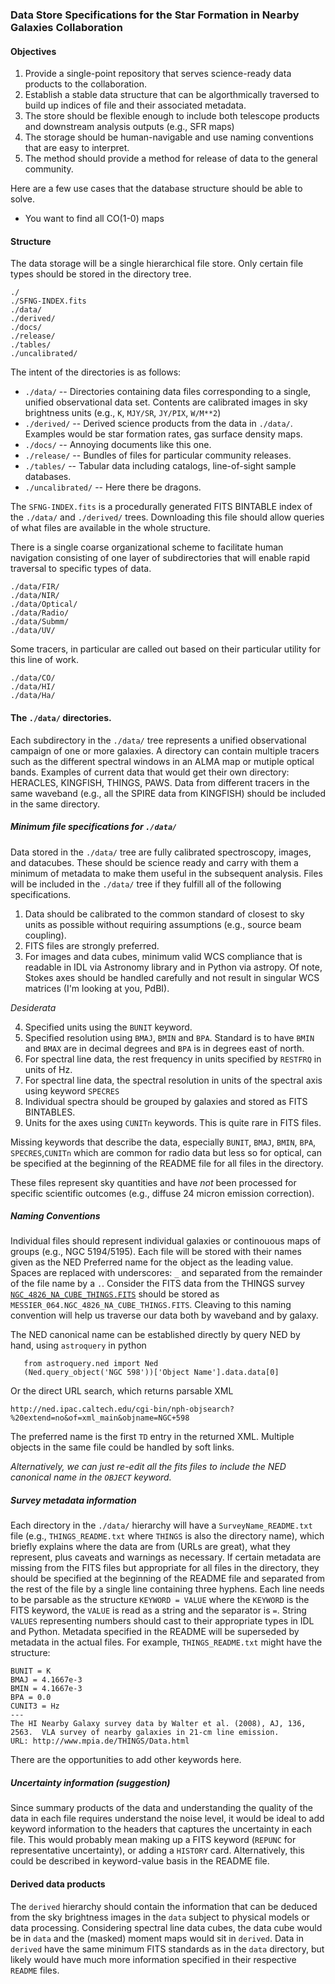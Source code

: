 ### Data Store Specifications for the Star Formation in Nearby Galaxies Collaboration

#### Objectives

1. Provide a single-point repository that serves science-ready data products to the collaboration.
2. Establish a stable data structure that can be algorthmically traversed to build up indices of file and their associated metadata.
3. The store should be flexible enough to include both telescope products and downstream analysis outputs (e.g., SFR maps)
4. The storage should be human-navigable and use naming conventions that are easy to interpret.
5. The method should provide a method for release of data to the general community.

Here are a few use cases that the database structure should be able to solve.

* You want to find all CO(1-0) maps

#### Structure

The data storage will be a single hierarchical file store.  Only certain file types should be stored in the directory tree.

    ./
    ./SFNG-INDEX.fits
    ./data/
    ./derived/
    ./docs/
    ./release/
    ./tables/
    ./uncalibrated/

The intent of the directories is as follows:

* `./data/` -- Directories containing data files corresponding to a single, unified observational data set.  Contents are calibrated images in sky brightness units (e.g., `K`, `MJY/SR`, `JY/PIX`, `W/M**2`)
* `./derived/` -- Derived science products from the data in `./data/`.  Examples would be star formation rates, gas surface density maps.
* `./docs/` -- Annoying documents like this one. 
* `./release/` -- Bundles of files for particular community releases.
* `./tables/` -- Tabular data including catalogs, line-of-sight sample databases.
* `./uncalibrated/` -- Here there be dragons.

The `SFNG-INDEX.fits` is a procedurally generated FITS BINTABLE index of the `./data/` and `./derived/` trees.  Downloading this file should allow queries of what files are available in the whole structure.

There is a single coarse organizational scheme to facilitate human navigation consisting of one layer of subdirectories that will enable rapid traversal to specific types of data.

    ./data/FIR/
    ./data/NIR/
    ./data/Optical/
    ./data/Radio/
    ./data/Submm/
    ./data/UV/
    
Some tracers, in particular are called out based on their particular utility for this line of work.

    ./data/CO/
    ./data/HI/
    ./data/Ha/

#### The `./data/` directories.

Each subdirectory in the `./data/` tree represents a unified observational campaign of one or more galaxies.  A directory can contain multiple tracers such as the different spectral windows in an ALMA map or mutiple optical bands.  Examples of current data that would get their own directory: HERACLES, KINGFISH, THINGS, PAWS.  Data from different tracers in the same waveband (e.g., all the SPIRE data from KINGFISH) should be included in the same directory.

##### Minimum file specifications for `./data/`

Data stored in the `./data/` tree are fully calibrated spectroscopy, images, and datacubes.  These should be science ready and carry with them a minimum of metadata to make them useful in the subsequent analysis.  Files will be included in the `./data/` tree if they fulfill all of the following specifications. 

1. Data should be calibrated to the common standard of closest to sky units as possible without requiring assumptions (e.g., source beam coupling).
2. FITS files are strongly preferred.
3. For images and data cubes, minimum valid WCS compliance that is readable in IDL via Astronomy library and in Python via astropy.  Of note, Stokes axes should be handled carefully and not result in singular WCS matrices (I'm looking at you, PdBI).

_Desiderata_

4. Specified units using the `BUNIT` keyword. 
5. Specified resolution using `BMAJ`, `BMIN` and `BPA`.  Standard is to have `BMIN` and `BMAX` are in decimal degrees and `BPA` is in degrees east of north.  
6. For spectral line data, the rest frequency in units specified by `RESTFRQ` in units of Hz.
7. For spectral line data, the spectral resolution in units of the spectral axis using keyword `SPECRES`
8. Individual spectra should be grouped by galaxies and stored as FITS BINTABLES.  
9. Units for the axes using `CUNITn` keywords.  This is quite rare in FITS files.

Missing keywords that describe the data, especially `BUNIT`, `BMAJ`, `BMIN`, `BPA`, `SPECRES`,`CUNITn` which are common for radio data but less so for optical, can be specified at the beginning of the README file for all files in the directory.

These files represent sky quantities and have *not* been processed for specific scientific outcomes (e.g., diffuse 24 micron emission correction).

##### Naming Conventions 

Individual files should represent individual galaxies or continouous maps of groups (e.g., NGC 5194/5195).  Each file will be stored with their names given as the NED Preferred name for the object as the leading value.  Spaces are replaced with underscores: `_` and separated from the remainder of the file name by a `.`.  Consider the FITS data from the THINGS survey [`NGC_4826_NA_CUBE_THINGS.FITS`](http://www.mpia.de/THINGS/Data_files/NGC_4826_NA_CUBE_THINGS.FITS) should be stored as `MESSIER_064.NGC_4826_NA_CUBE_THINGS.FITS`.  Cleaving to this naming convention will help us traverse our data both by waveband and by galaxy.

The NED canonical name can be established directly by query NED by hand, using `astroquery` in python 

```
   from astroquery.ned import Ned
   (Ned.query_object('NGC 598'))['Object Name'].data.data[0]
```

Or the direct URL search, which returns parsable XML

    http://ned.ipac.caltech.edu/cgi-bin/nph-objsearch?%20extend=no&of=xml_main&objname=NGC+598
    
The preferred name is the first `TD` entry in the returned XML.  Multiple objects in the same file could be handled by soft links.

_Alternatively, we can just re-edit all the fits files to include the NED canonical name in the `OBJECT` keyword._

##### Survey metadata information

Each directory in the `./data/` hierarchy will have a `SurveyName_README.txt` file (e.g., `THINGS_README.txt` where `THINGS` is also the directory name), which briefly explains where the data are from (URLs are great), what they represent, plus caveats and warnings as necessary.  If certain metadata are missing from the FITS files but appropriate for all files in the directory, they should be specified at the beginning of the README file and separated from the rest of the file by a single line containing three hyphens. Each line needs to be parsable as the structure `KEYWORD = VALUE` where the `KEYWORD` is the FITS keyword, the `VALUE` is read as a string and the separator is ` = `.  String `VALUES` representing numbers should cast to their appropriate types in IDL and Python.  Metadata specified in the README will be superseded by metadata in the actual files.  For example, `THINGS_README.txt` might have the structure:

    BUNIT = K
    BMAJ = 4.1667e-3
    BMIN = 4.1667e-3
    BPA = 0.0
    CUNIT3 = Hz
    ---
    The HI Nearby Galaxy survey data by Walter et al. (2008), AJ, 136, 2563.  VLA survey of nearby galaxies in 21-cm line emission.
    URL: http://www.mpia.de/THINGS/Data.html
    
There are the opportunities to add other keywords here.

##### Uncertainty information (suggestion)

Since summary products of the data and understanding the quality of the data in each file requires understand the noise level, it would be ideal to add keyword information to the headers that captures the uncertainty in each file.  This would probably mean making up a FITS keyword (`REPUNC` for representative uncertainty), or adding a `HISTORY` card. Alternatively, this could be described in keyword-value basis in the README file.

#### Derived data products

The `derived` hierarchy should contain the information that can be deduced from the sky brightness images in the `data` subject to physical models or data processing.  Considering spectral line data cubes, the data cube would be in `data` and the (masked) moment maps would sit in `derived`.  Data in `derived` have the same minimum FITS standards as in the `data` directory, but likely would have much more information specified in their respective `README` files.
